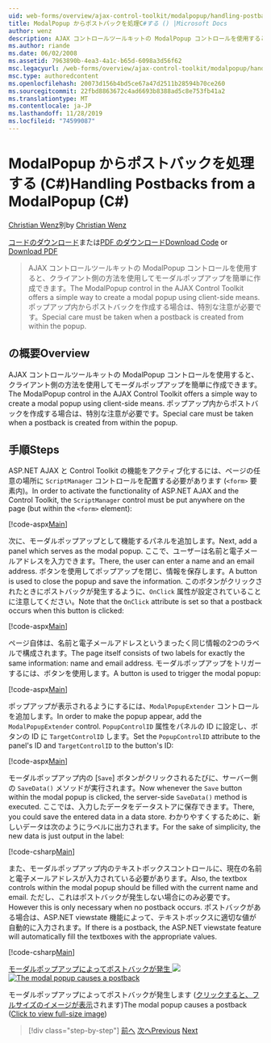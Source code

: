 ```yaml
---
uid: web-forms/overview/ajax-control-toolkit/modalpopup/handling-postbacks-from-a-modalpopup-cs
title: ModalPopup からポストバックを処理C#する () |Microsoft Docs
author: wenz
description: AJAX コントロールツールキットの ModalPopup コントロールを使用すると、クライアント側の方法を使用してモーダルポップアップを簡単に作成できます。 Pos を使用する場合は、特別な注意が必要です。
ms.author: riande
ms.date: 06/02/2008
ms.assetid: 7963890b-4ea3-4a1c-b65d-6098a3d56f62
msc.legacyurl: /web-forms/overview/ajax-control-toolkit/modalpopup/handling-postbacks-from-a-modalpopup-cs
msc.type: authoredcontent
ms.openlocfilehash: 20073d156b4bd5ce67a47d2511b28594b70ce260
ms.sourcegitcommit: 22fbd8863672c4ad6693b8388ad5c8e753fb41a2
ms.translationtype: MT
ms.contentlocale: ja-JP
ms.lasthandoff: 11/28/2019
ms.locfileid: "74599087"
---
```

# <a name="handling-postbacks-from-a-modalpopup-c"></a><span data-ttu-id="a4ff6-104">ModalPopup からポストバックを処理する (C#)</span><span class="sxs-lookup"><span data-stu-id="a4ff6-104">Handling Postbacks from a ModalPopup (C#)</span></span>

<span data-ttu-id="a4ff6-105">[Christian Wenz](https://github.com/wenz)別</span><span class="sxs-lookup"><span data-stu-id="a4ff6-105">by [Christian Wenz](https://github.com/wenz)</span></span>

<span data-ttu-id="a4ff6-106">[コードのダウンロード](https://download.microsoft.com/download/2/4/0/24052038-f942-4336-905b-b60ae56f0dd5/ModalPopup3.cs.zip)または[PDF のダウンロード](https://download.microsoft.com/download/b/6/a/b6ae89ee-df69-4c87-9bfb-ad1eb2b23373/modalpopup3CS.pdf)</span><span class="sxs-lookup"><span data-stu-id="a4ff6-106">[Download Code](https://download.microsoft.com/download/2/4/0/24052038-f942-4336-905b-b60ae56f0dd5/ModalPopup3.cs.zip) or [Download PDF](https://download.microsoft.com/download/b/6/a/b6ae89ee-df69-4c87-9bfb-ad1eb2b23373/modalpopup3CS.pdf)</span></span>

> <span data-ttu-id="a4ff6-107">AJAX コントロールツールキットの ModalPopup コントロールを使用すると、クライアント側の方法を使用してモーダルポップアップを簡単に作成できます。</span><span class="sxs-lookup"><span data-stu-id="a4ff6-107">The ModalPopup control in the AJAX Control Toolkit offers a simple way to create a modal popup using client-side means.</span></span> <span data-ttu-id="a4ff6-108">ポップアップ内からポストバックを作成する場合は、特別な注意が必要です。</span><span class="sxs-lookup"><span data-stu-id="a4ff6-108">Special care must be taken when a postback is created from within the popup.</span></span>

## <a name="overview"></a><span data-ttu-id="a4ff6-109">の概要</span><span class="sxs-lookup"><span data-stu-id="a4ff6-109">Overview</span></span>

<span data-ttu-id="a4ff6-110">AJAX コントロールツールキットの ModalPopup コントロールを使用すると、クライアント側の方法を使用してモーダルポップアップを簡単に作成できます。</span><span class="sxs-lookup"><span data-stu-id="a4ff6-110">The ModalPopup control in the AJAX Control Toolkit offers a simple way to create a modal popup using client-side means.</span></span> <span data-ttu-id="a4ff6-111">ポップアップ内からポストバックを作成する場合は、特別な注意が必要です。</span><span class="sxs-lookup"><span data-stu-id="a4ff6-111">Special care must be taken when a postback is created from within the popup.</span></span>

## <a name="steps"></a><span data-ttu-id="a4ff6-112">手順</span><span class="sxs-lookup"><span data-stu-id="a4ff6-112">Steps</span></span>

<span data-ttu-id="a4ff6-113">ASP.NET AJAX と Control Toolkit の機能をアクティブ化するには、ページの任意の場所に `ScriptManager` コントロールを配置する必要があります (`<form>` 要素内)。</span><span class="sxs-lookup"><span data-stu-id="a4ff6-113">In order to activate the functionality of ASP.NET AJAX and the Control Toolkit, the `ScriptManager` control must be put anywhere on the page (but within the `<form>` element):</span></span>

[!code-aspx[Main](handling-postbacks-from-a-modalpopup-cs/samples/sample1.aspx)]

<span data-ttu-id="a4ff6-114">次に、モーダルポップアップとして機能するパネルを追加します。</span><span class="sxs-lookup"><span data-stu-id="a4ff6-114">Next, add a panel which serves as the modal popup.</span></span> <span data-ttu-id="a4ff6-115">ここで、ユーザーは名前と電子メールアドレスを入力できます。</span><span class="sxs-lookup"><span data-stu-id="a4ff6-115">There, the user can enter a name and an email address.</span></span> <span data-ttu-id="a4ff6-116">ボタンを使用してポップアップを閉じ、情報を保存します。</span><span class="sxs-lookup"><span data-stu-id="a4ff6-116">A button is used to close the popup and save the information.</span></span> <span data-ttu-id="a4ff6-117">このボタンがクリックされたときにポストバックが発生するように、`OnClick` 属性が設定されていることに注意してください。</span><span class="sxs-lookup"><span data-stu-id="a4ff6-117">Note that the `OnClick` attribute is set so that a postback occurs when this button is clicked:</span></span>

[!code-aspx[Main](handling-postbacks-from-a-modalpopup-cs/samples/sample2.aspx)]

<span data-ttu-id="a4ff6-118">ページ自体は、名前と電子メールアドレスというまったく同じ情報の2つのラベルで構成されます。</span><span class="sxs-lookup"><span data-stu-id="a4ff6-118">The page itself consists of two labels for exactly the same information: name and email address.</span></span> <span data-ttu-id="a4ff6-119">モーダルポップアップをトリガーするには、ボタンを使用します。</span><span class="sxs-lookup"><span data-stu-id="a4ff6-119">A button is used to trigger the modal popup:</span></span>

[!code-aspx[Main](handling-postbacks-from-a-modalpopup-cs/samples/sample3.aspx)]

<span data-ttu-id="a4ff6-120">ポップアップが表示されるようにするには、`ModalPopupExtender` コントロールを追加します。</span><span class="sxs-lookup"><span data-stu-id="a4ff6-120">In order to make the popup appear, add the `ModalPopupExtender` control.</span></span> <span data-ttu-id="a4ff6-121">`PopupControlID` 属性をパネルの ID に設定し、ボタンの ID に `TargetControlID` します。</span><span class="sxs-lookup"><span data-stu-id="a4ff6-121">Set the `PopupControlID` attribute to the panel's ID and `TargetControlID` to the button's ID:</span></span>

[!code-aspx[Main](handling-postbacks-from-a-modalpopup-cs/samples/sample4.aspx)]

<span data-ttu-id="a4ff6-122">モーダルポップアップ内の [`Save`] ボタンがクリックされるたびに、サーバー側の `SaveData()` メソッドが実行されます。</span><span class="sxs-lookup"><span data-stu-id="a4ff6-122">Now whenever the `Save` button within the modal popup is clicked, the server-side `SaveData()` method is executed.</span></span> <span data-ttu-id="a4ff6-123">ここでは、入力したデータをデータストアに保存できます。</span><span class="sxs-lookup"><span data-stu-id="a4ff6-123">There, you could save the entered data in a data store.</span></span> <span data-ttu-id="a4ff6-124">わかりやすくするために、新しいデータは次のようにラベルに出力されます。</span><span class="sxs-lookup"><span data-stu-id="a4ff6-124">For the sake of simplicity, the new data is just output in the label:</span></span>

[!code-csharp[Main](handling-postbacks-from-a-modalpopup-cs/samples/sample5.cs)]

<span data-ttu-id="a4ff6-125">また、モーダルポップアップ内のテキストボックスコントロールに、現在の名前と電子メールアドレスが入力されている必要があります。</span><span class="sxs-lookup"><span data-stu-id="a4ff6-125">Also, the textbox controls within the modal popup should be filled with the current name and email.</span></span> <span data-ttu-id="a4ff6-126">ただし、これはポストバックが発生しない場合にのみ必要です。</span><span class="sxs-lookup"><span data-stu-id="a4ff6-126">However this is only necessary when no postback occurs.</span></span> <span data-ttu-id="a4ff6-127">ポストバックがある場合は、ASP.NET viewstate 機能によって、テキストボックスに適切な値が自動的に入力されます。</span><span class="sxs-lookup"><span data-stu-id="a4ff6-127">If there is a postback, the ASP.NET viewstate feature will automatically fill the textboxes with the appropriate values.</span></span>

[!code-csharp[Main](handling-postbacks-from-a-modalpopup-cs/samples/sample6.cs)]

<span data-ttu-id="a4ff6-128">[モーダルポップアップによってポストバックが発生 ![](handling-postbacks-from-a-modalpopup-cs/_static/image2.png)](handling-postbacks-from-a-modalpopup-cs/_static/image1.png)</span><span class="sxs-lookup"><span data-stu-id="a4ff6-128">[![The modal popup causes a postback](handling-postbacks-from-a-modalpopup-cs/_static/image2.png)](handling-postbacks-from-a-modalpopup-cs/_static/image1.png)</span></span>

<span data-ttu-id="a4ff6-129">モーダルポップアップによってポストバックが発生します ([クリックすると、フルサイズのイメージが表示](handling-postbacks-from-a-modalpopup-cs/_static/image3.png)されます)</span><span class="sxs-lookup"><span data-stu-id="a4ff6-129">The modal popup causes a postback ([Click to view full-size image](handling-postbacks-from-a-modalpopup-cs/_static/image3.png))</span></span>

> [!div class="step-by-step"]
> <span data-ttu-id="a4ff6-130">[前へ](using-modalpopup-with-a-repeater-control-cs.md)
> [次へ](positioning-a-modalpopup-cs.md)</span><span class="sxs-lookup"><span data-stu-id="a4ff6-130">[Previous](using-modalpopup-with-a-repeater-control-cs.md)
[Next](positioning-a-modalpopup-cs.md)</span></span>
